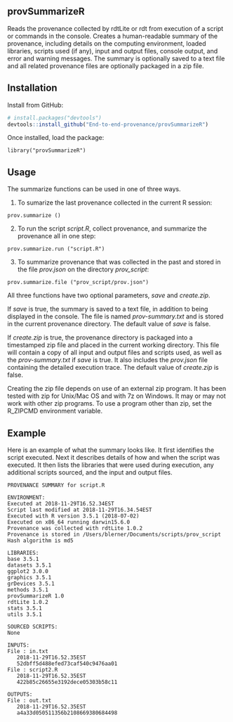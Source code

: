 ## provSummarizeR
Reads the provenance collected by rdtLite or rdt from execution of a script or commands
in the console. Creates a human-readable summary of the provenance, including details 
on the computing environment, loaded libraries, scripts used (if any), input and output
files, console output, and error and warning messages. The summary is optionally saved 
to a text file and all related provenance files are optionally packaged in a zip file.


## Installation
Install from GitHub:

```r
# install.packages("devtools")
devtools::install_github("End-to-end-provenance/provSummarizeR")
```
Once installed, load the package:

```{r}
library("provSummarizeR")
```


## Usage
The summarize functions can be used in one of three ways.

1. To sumarize the last provenance collected in the current R session:

```{r}
prov.summarize ()
```

2. To run the script <i>script.R</i>, collect provenance, and summarize 
the provenance all in one step:

```
prov.summarize.run ("script.R")
```

3. To summarize provenance that was collected in the past and stored in the file
<i>prov.json</i> on the directory <i>prov_script</i>:

```{r}
prov.summarize.file ("prov_script/prov.json")
```

All three functions have two optional parameters, <i>save</i> and <i>create.zip</i>.  

If <i>save</i> is true, the summary is saved to a text file, in addition to being displayed
in the console.  The file is named <i>prov-summary.txt</i> and is stored in the current
provenance directory.  The default value of <i>save</i> is false.

If <i>create.zip</i> is true, the provenance directory is packaged into a timestamped zip file
and placed in the current working directory.  This file will contain a copy of all input and
output files and scripts used, as well as the <i>prov-summary.txt</i> if <i>save</i> is true.
It also includes the <i>prov.json</i> file containing the detailed execution trace.  The default
value of <i>create.zip</i> is false.

Creating the zip file depends on use of an external zip program.  It has been
tested with zip for Unix/Mac OS and with 7z on Windows.  It may or may not work with
other zip programs.  To use a program other than zip, set the R_ZIPCMD environment variable.

## Example

Here is an example of what the summary looks like.  It first identifies the script executed.
Next it describes details of how and when the script was executed.  It then lists the libraries
that were used during execution, any additional scripts sourced, and the input and
output files.

```
PROVENANCE SUMMARY for script.R 

ENVIRONMENT:
Executed at 2018-11-29T16.52.34EST 
Script last modified at 2018-11-29T16.34.54EST 
Executed with R version 3.5.1 (2018-07-02) 
Executed on x86_64 running darwin15.6.0 
Provenance was collected with rdtLite 1.0.2 
Provenance is stored in /Users/blerner/Documents/scripts/prov_script 
Hash algorithm is md5 

LIBRARIES:
base 3.5.1
datasets 3.5.1
ggplot2 3.0.0
graphics 3.5.1
grDevices 3.5.1
methods 3.5.1
provSummarizeR 1.0
rdtLite 1.0.2
stats 3.5.1
utils 3.5.1

SOURCED SCRIPTS:
None

INPUTS: 
File : in.txt 
   2018-11-29T16.52.35EST 
   52dbff5d488efed73caf540c9476aa01 
File : script2.R 
   2018-11-29T16.52.35EST 
   422b85c26655e3192dece05303b58c11 

OUTPUTS: 
File : out.txt 
   2018-11-29T16.52.35EST 
   a4a33d050511356b2108669380684498 
```

